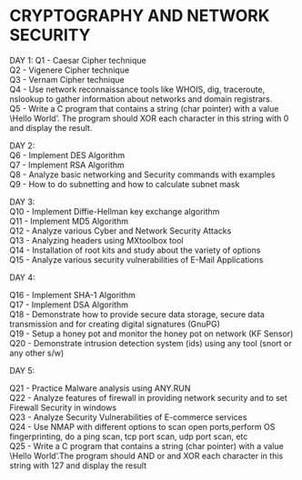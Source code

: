 # CRYPTOGRAPHY AND NETWORK SECURITY 
DAY 1:
Q1 - Caesar Cipher technique   
Q2 - Vigenere Cipher technique   
Q3 - Vernam Cipher technique   
Q4 - Use network reconnaissance tools like WHOIS, dig, traceroute, nslookup to gather information about networks and domain registrars.   
Q5 - Write a C program that contains a string (char pointer) with a value \Hello World’. The program should XOR each character in this string with 0 and display the result.   

DAY 2:   
Q6 - Implement DES Algorithm     
Q7 - Implement RSA Algorithm   
Q8 - Analyze basic networking and Security  commands with examples   
Q9 - How to do subnetting and how to calculate subnet mask   

DAY 3:   
Q10 - Implement Diffie-Hellman  key exchange algorithm   
Q11 - Implement MD5 Algorithm    
Q12 - Analyze various Cyber and Network Security Attacks   
Q13 - Analyzing headers using MXtoolbox tool   
Q14 - Installation of root kits and study about the variety of options    
Q15 - Analyze various security vulnerabilities of E-Mail Applications   

DAY 4:   

Q16 - Implement SHA-1 Algorithm   
Q17 - Implement DSA Algorithm   
Q18 - Demonstrate how to provide secure data storage, secure data transmission and for creating digital signatures (GnuPG)    
Q19 - Setup a honey pot and monitor the honey pot on network (KF Sensor)    
Q20 - Demonstrate intrusion detection system (ids) using any tool (snort or any other s/w)   

DAY 5:   

Q21 - Practice Malware analysis using ANY.RUN   
Q22 - Analyze features of firewall in providing network security and to set Firewall Security in windows   
Q23 - Analyze  Security Vulnerabilities of E-commerce services   
Q24 - Use NMAP with different options to scan open ports,perform OS fingerprinting, do a ping scan, tcp port scan, udp port scan, etc   
Q25 - Write a C program that contains a string (char pointer) with a value \Hello World’.The program should AND or and XOR each character in this string with 127 and display the result   
